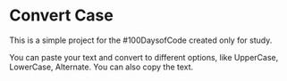 <h1>Convert Case</h1>

<p>This is a simple project for the #100DaysofCode created only for study.</p>
<p>You can paste your text and convert to different options, like UpperCase, LowerCase, Alternate. You can also copy the text.<p>
